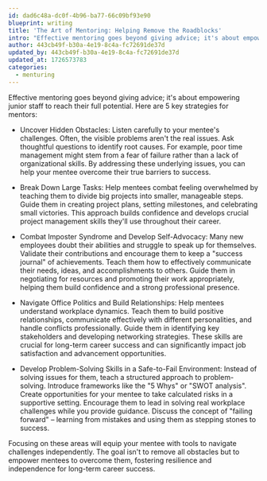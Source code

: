 ```yaml
---
id: dad6c48a-dc0f-4b96-ba77-66c09bf93e90
blueprint: writing
title: 'The Art of Mentoring: Helping Remove the Roadblocks'
intro: "Effective mentoring goes beyond giving advice; it's about empowering junior staff to reach their full potential. Here are 5 key strategies for mentors:"
author: 443cb49f-b30a-4e19-8c4a-fc72691de37d
updated_by: 443cb49f-b30a-4e19-8c4a-fc72691de37d
updated_at: 1726573783
categories:
  - menturing
---
```

Effective mentoring goes beyond giving advice; it's about empowering junior staff to reach their full potential. Here are 5 key strategies for mentors:

- Uncover Hidden Obstacles:
Listen carefully to your mentee's challenges. Often, the visible problems aren't the real issues. Ask thoughtful questions to identify root causes. For example, poor time management might stem from a fear of failure rather than a lack of organizational skills. By addressing these underlying issues, you can help your mentee overcome their true barriers to success.

- Break Down Large Tasks:
Help mentees combat feeling overwhelmed by teaching them to divide big projects into smaller, manageable steps. Guide them in creating project plans, setting milestones, and celebrating small victories. This approach builds confidence and develops crucial project management skills they'll use throughout their career.

- Combat Imposter Syndrome and Develop Self-Advocacy: 
Many new employees doubt their abilities and struggle to speak up for themselves. Validate their contributions and encourage them to keep a "success journal" of achievements. Teach them how to effectively communicate their needs, ideas, and accomplishments to others. Guide them in negotiating for resources and promoting their work appropriately, helping them build confidence and a strong professional presence.

- Navigate Office Politics and Build Relationships:
Help mentees understand workplace dynamics. Teach them to build positive relationships, communicate effectively with different personalities, and handle conflicts professionally. Guide them in identifying key stakeholders and developing networking strategies. These skills are crucial for long-term career success and can significantly impact job satisfaction and advancement opportunities.

- Develop Problem-Solving Skills in a Safe-to-Fail Environment:
Instead of solving issues for them, teach a structured approach to problem-solving. Introduce frameworks like the "5 Whys" or "SWOT analysis". Create opportunities for your mentee to take calculated risks in a supportive setting. Encourage them to lead in solving real workplace challenges while you provide guidance. Discuss the concept of "failing forward" – learning from mistakes and using them as stepping stones to success.

Focusing on these areas will equip your mentee with tools to navigate challenges independently. The goal isn't to remove all obstacles but to empower mentees to overcome them, fostering resilience and independence for long-term career success.